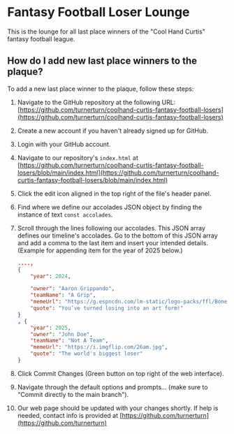 # Fantasy Football Loser Lounge

This is the lounge for all last place winners of the "Cool Hand Curtis" fantasy football league.

## How do I add new last place winners to the plaque?

To add a new last place winner to the plaque, follow these steps:

1. Navigate to the GitHub repository at the following URL: [https://github.com/turnerturn/coolhand-curtis-fantasy-football-losers](https://github.com/turnerturn/coolhand-curtis-fantasy-football-losers)

2. Create a new account if you haven't already signed up for GitHub.

3. Login with your GitHub account.

4. Navigate to our repository's `index.html` at [https://github.com/turnerturn/coolhand-curtis-fantasy-football-losers/blob/main/index.html](https://github.com/turnerturn/coolhand-curtis-fantasy-football-losers/blob/main/index.html)

5. Click the edit icon aligned in the top right of the file's header panel.

6. Find where we define our accolades JSON object by finding the instance of text `const accolades`.

7. Scroll through the lines following our accolades. This JSON array defines our timeline's accolades. Go to the bottom of this JSON array and add a comma to the last item and insert your intended details. (Example for appending item for the year of 2025 below.)

    ```json
    ....,
    {
        "year": 2024,

        "owner": "Aaron Grippando",
        "teamName": "A Grip",
        "memeUrl": "https://g.espncdn.com/lm-static/logo-packs/ffl/BoneHeads-ToddDetwiler/BoneHeads-01c.svg",
        "quote": "You’ve turned losing into an art form!"
    }
    , {
        "year": 2025,
        "owner": "John Doe",
        "teamName": "Not A Team",
        "memeUrl": "https://i.imgflip.com/26am.jpg",
        "quote": "The world's biggest loser"
    }
    ```

8. Click Commit Changes (Green button on top right of the web interface).

9. Navigate through the default options and prompts... (make sure to "Commit directly to the main branch").

10. Our web page should be updated with your changes shortly. If help is needed, contact info is provided at [https://github.com/turnerturn](https://github.com/turnerturn)
